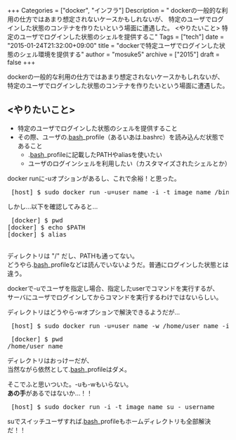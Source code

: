 +++
Categories = ["docker", "インフラ"]
Description = " dockerの一般的な利用の仕方ではあまり想定されないケースかもしれないが、 特定のユーザでログインした状態のコンテナを作りたいという場面に遭遇した。  &lt;やりたいこと&gt;   特定のユーザでログインした状態のシェルを提供するこ"
Tags = ["tech"]
date = "2015-01-24T21:32:00+09:00"
title = "dockerで特定ユーザでログインした状態のシェル環境を提供する"
author = "mosuke5"
archive = ["2015"]
draft = false
+++

<body>
<p>dockerの一般的な利用の仕方ではあまり想定されないケースかもしれないが、<br>
特定のユーザでログインした状態のコンテナを作りたいという場面に遭遇した。</p>

<h2>&lt;やりたいこと&gt;</h2>

<ul>
<li>特定のユーザでログインした状態のシェルを提供すること</li>
<li>その際、ユーザの.<a class="keyword" href="http://d.hatena.ne.jp/keyword/bash">bash</a>_profile（あるいあは.bashrc）を読み込んだ状態であること

<ul>
<li>.<a class="keyword" href="http://d.hatena.ne.jp/keyword/bash">bash</a>_profileに記載したPATHやaliasを使いたい</li>
<li>ユーザのログインシェルを利用したい（カスタマイズされたシェルとか）</li>
</ul>
</li>
</ul>


<p>docker runに-uオプションがあるし、これで余裕！と思った。</p>

<pre class="code" data-lang="" data-unlink> [host] $ sudo docker run -u=user_name -i -t image_name /bin/bash </pre>


<p>しかし…以下を確認してみると…</p>

<pre class="code" data-lang="" data-unlink> [docker] $ pwd
[docker] $ echo $PATH
[docker] $ alias
 </pre>


<p>ディレクトリは "/" だし、PATHも通ってない。<br>
どうやら.<a class="keyword" href="http://d.hatena.ne.jp/keyword/bash">bash</a>_profileなどは読んでいないようだ。普通にログインした状態とは違う。</p>

<p>dockerで-uでユーザを指定し場合、指定したuserでコマンドを実行するが、<br>
サーバにユーザでログインしてからコマンドを実行するわけではないらしい。</p>

<p>ディレクトリはどうやら-wオプションで解決できるようだが…</p>

<pre class="code" data-lang="" data-unlink> [host] $ sudo docker run -u=user_name -w /home/user_name -i -t image_name /bin/bash </pre>




<pre class="code" data-lang="" data-unlink> [docker] $ pwd
/home/user_name </pre>


<p>ディレクトリはおっけーだが、<br .>
当然ながら依然として.<a class="keyword" href="http://d.hatena.ne.jp/keyword/bash">bash</a>_profileはダメ。</p>

<p>そこでふと思いついた。-uも-wもいらない。<br>
<b>あの手</b>があるではないか…！！</p>

<pre class="code" data-lang="" data-unlink> [host] $ sudo docker run -i -t image_name su - username </pre>


<p>suでスイッチユーザすれば.<a class="keyword" href="http://d.hatena.ne.jp/keyword/bash">bash</a>_profileもホームディレクトリも全部解決だ！！</p>
</body>
